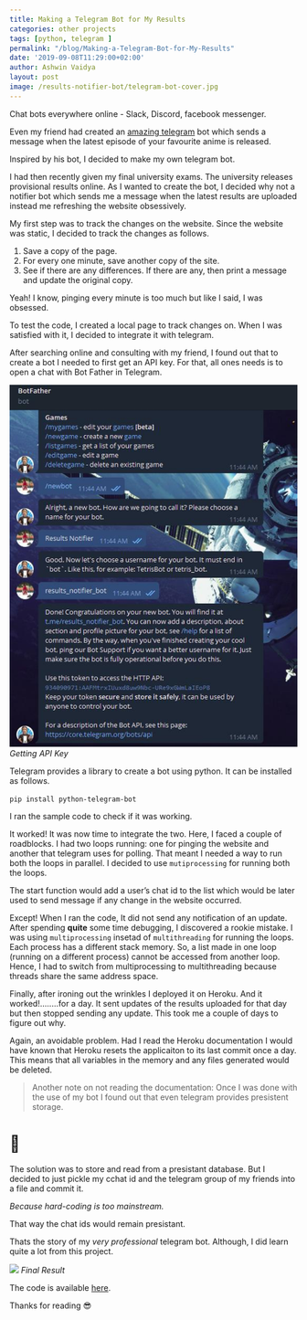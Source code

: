 ```yaml
---
title: Making a Telegram Bot for My Results
categories: other projects
tags: [python, telegram ]
permalink: "/blog/Making-a-Telegram-Bot-for-My-Results"
date: '2019-09-08T11:29:00+02:00'
author: Ashwin Vaidya
layout: post
image: /results-notifier-bot/telegram-bot-cover.jpg
---
```


Chat bots everywhere online - Slack, Discord, facebook messenger.

Even my friend had created an [amazing telegram](https://github.com/adityauchiha/AnimeNotifier) bot which sends a message when the latest episode of your  favourite anime is released.

Inspired by his bot, I decided to make my own telegram bot. 

I had then recently given my final university exams. The university releases provisional results online. As I wanted to create the bot, I decided why not a notifier bot which sends me a message when the latest results are uploaded instead me refreshing the website obsessively.

My first step was to track the changes on the website. Since the website was static, I decided to track the changes as follows.

1. Save a copy of the page.
2. For every one minute, save another copy of the site.
3. See if there are any differences. If there are any, then print a message and update the original copy.

Yeah! I know, pinging every minute is too much but like I said, I was obsessed.

To test the code, I created a local page to track changes on. When I was satisfied with it, I decided to integrate it with telegram.

After searching online and consulting with my friend, I found out that to create a bot I needed to first get an API key. For that, all ones needs is to open a chat with Bot Father in Telegram.

![](/img/results-notifier-bot/bot_father.jpg)
*Getting API Key*

Telegram provides a library to create a bot using python. It can be installed as follows.

```pip install python-telegram-bot```

I ran the sample code to check if it was working.

It worked! It was now time to integrate the two. Here, I faced a couple of roadblocks. I had two loops running: one for pinging the website and another that telegram uses for polling. That meant I needed a way to run both the loops in parallel. I decided to use ```mutiprocessing``` for running both the loops.

The start function would add a user’s chat id to the list which would be later used to send message if any change in the website occurred.

Except! When I ran the code, It did not send any notification of an update. After spending **quite** some time debugging, I discovered a rookie mistake. I was using ```multiprocessing``` insetad of ```multithreading``` for running the loops. Each process has a different stack memory. So, a list made in one loop (running on a different process) cannot be accessed from another loop. Hence, I had to switch from multiprocessing to multithreading because threads share the same address space.

Finally, after ironing out the wrinkles I deployed it on Heroku. And it worked!........for a day. It sent updates of the results uploaded for that day but then stopped sending any update. This took me a couple of days to figure out why.

Again, an avoidable problem. Had I read the Heroku documentation I would have known that Heroku resets the applicaiton to its last commit once a day. This means that all variables in the memory and any files generated would be deleted.
>Another note on not reading the documentation: Once I was done with the use of my bot I found out that even telegram provides presistent storage.

# 🤷

The solution was to store and read from a presistant database. But I decided to just pickle my cchat id and the telegram group of my friends into a file and commit it.

_Because hard-coding is too mainstream._

That way the chat ids would remain presistant.

Thats the story of my _very professional_ telegram bot. Although, I did learn quite a lot from this project.

![](/img/results-notifier-bot/notifier.jpg)
*Final Result*

The code is available [here](https://github.com/ashwinvaidya17/Results-Notifier-TelegramBot).

Thanks for reading 😎
